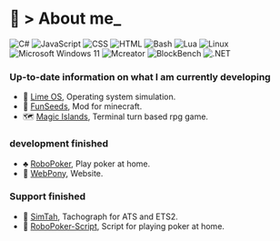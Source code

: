 # 🐧 > About me_ 

![C#](https://img.shields.io/badge/C%23-239120?logo=sharp&logoColor=white&color=blue)
![JavaScript](https://img.shields.io/badge/JavaScript-F7DF1E?logo=javascript&logoColor=black&color=yellow)
![CSS](https://img.shields.io/badge/CSS-1572B6?logo=css3&logoColor=white&color=yellow)
![HTML](https://img.shields.io/badge/HTML-E34F26?logo=html5&logoColor=white&color=orange)
![Bash](https://img.shields.io/badge/Bash-4EAA25?logo=gnu-bash&logoColor=white)
![Lua](https://img.shields.io/badge/Lua-2C2D72?logo=lua&logoColor=white)
![Linux](https://img.shields.io/badge/Linux-KDE_neon-1D99F3?logo=linux&logoColor=white)
![Microsoft Windows 11](https://img.shields.io/badge/Microsoft_Windows_11-0078D7?logo=windows11&logoColor=white)
![Mcreator](https://img.shields.io/badge/Mcreator-000000?logo=Mcreator&logoColor=white&color=green)
![BlockBench](https://img.shields.io/badge/BlockBench-000000?logo=BlockBench&logoColor=white&color=3D8FCC)
![.NET](https://img.shields.io/badge/.NET-512BD4?logo=dotnet&logoColor=white)

### Up-to-date information on what I am currently developing

- 🚀 [Lime OS](https://github.com/Kisonix-Dev/Lime), Operating system simulation.
- 🌱 [FunSeeds](https://github.com/Kisonix-Dev/FunSeeds), Mod for minecraft. 
- 🗺 [Magic Islands](https://github.com/Kisonix-Dev/Magic_Islands), Terminal turn based rpg game.

### development finished 
- ♣️ [RoboPoker](https://github.com/Kisonix-Dev/RoboPoker), Play poker at home.
- 🎨 [WebPony](https://github.com/Kisonix-Dev/WebPony), Website.


### Support finished
- 🚚 [SimTah](https://github.com/Kisonix-Dev/SimTah), Tachograph for ATS and ETS2.
- 🎲 [RoboPoker-Script](https://github.com/Kisonix-Dev/RoboPoker-Script), Script for playing poker at home.


